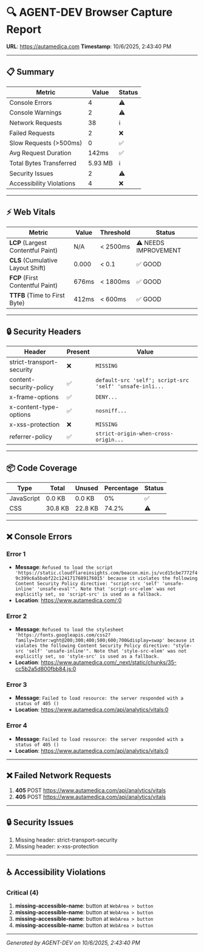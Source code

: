 # 🔍 AGENT-DEV Browser Capture Report

**URL**: https://autamedica.com
**Timestamp**: 10/6/2025, 2:43:40 PM

---

## 📋 Summary

| Metric | Value | Status |
|--------|-------|--------|
| Console Errors | 4 | ⚠️ |
| Console Warnings | 2 | ⚠️ |
| Network Requests | 38 | ℹ️ |
| Failed Requests | 2 | ❌ |
| Slow Requests (>500ms) | 0 | ✅ |
| Avg Request Duration | 142ms | ✅ |
| Total Bytes Transferred | 5.93 MB | ℹ️ |
| Security Issues | 2 | ⚠️ |
| Accessibility Violations | 4 | ❌ |

---

## ⚡ Web Vitals

| Metric | Value | Threshold | Status |
|--------|-------|-----------|--------|
| **LCP** (Largest Contentful Paint) | N/A | < 2500ms | ⚠️ NEEDS IMPROVEMENT |
| **CLS** (Cumulative Layout Shift) | 0.000 | < 0.1 | ✅ GOOD |
| **FCP** (First Contentful Paint) | 676ms | < 1800ms | ✅ GOOD |
| **TTFB** (Time to First Byte) | 412ms | < 600ms | ✅ GOOD |

---

## 🔒 Security Headers

| Header | Present | Value |
|--------|---------|-------|
| strict-transport-security | ❌ | `MISSING` |
| content-security-policy | ✅ | `default-src 'self'; script-src 'self' 'unsafe-inli...` |
| x-frame-options | ✅ | `DENY...` |
| x-content-type-options | ✅ | `nosniff...` |
| x-xss-protection | ❌ | `MISSING` |
| referrer-policy | ✅ | `strict-origin-when-cross-origin...` |

---

## 📦 Code Coverage

| Type | Total | Unused | Percentage | Status |
|------|-------|--------|------------|--------|
| JavaScript | 0.0 KB | 0.0 KB | 0% | ✅ |
| CSS | 30.8 KB | 22.8 KB | 74.2% | ⚠️ |

---

## ❌ Console Errors

### Error 1

- **Message**: `Refused to load the script 'https://static.cloudflareinsights.com/beacon.min.js/vcd15cbe7772f49c399c6a5babf22c1241717689176015' because it violates the following Content Security Policy directive: "script-src 'self' 'unsafe-inline' 'unsafe-eval'". Note that 'script-src-elem' was not explicitly set, so 'script-src' is used as a fallback.
`
- **Location**: https://www.autamedica.com/:0

### Error 2

- **Message**: `Refused to load the stylesheet 'https://fonts.googleapis.com/css2?family=Inter:wght@200;300;400;500;600;700&display=swap' because it violates the following Content Security Policy directive: "style-src 'self' 'unsafe-inline'". Note that 'style-src-elem' was not explicitly set, so 'style-src' is used as a fallback.
`
- **Location**: https://www.autamedica.com/_next/static/chunks/35-cc5b2a5d800fbb84.js:0

### Error 3

- **Message**: `Failed to load resource: the server responded with a status of 405 ()`
- **Location**: https://www.autamedica.com/api/analytics/vitals:0

### Error 4

- **Message**: `Failed to load resource: the server responded with a status of 405 ()`
- **Location**: https://www.autamedica.com/api/analytics/vitals:0


---

## ❌ Failed Network Requests

1. **405** POST https://www.autamedica.com/api/analytics/vitals
2. **405** POST https://www.autamedica.com/api/analytics/vitals

---

## 🔒 Security Issues

1. Missing header: strict-transport-security
2. Missing header: x-xss-protection

---

## ♿ Accessibility Violations

### Critical (4)

1. **missing-accessible-name**: button at `WebArea > button`
2. **missing-accessible-name**: button at `WebArea > button`
3. **missing-accessible-name**: button at `WebArea > button`
4. **missing-accessible-name**: button at `WebArea > button`


---

*Generated by AGENT-DEV on 10/6/2025, 2:43:40 PM*

